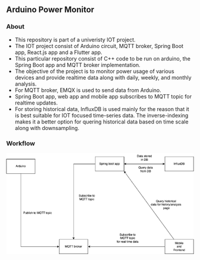 ## Arduino Power Monitor

### About

- This repository is part of a univeristy IOT project.
- The IOT project consist of Arduino circuit, MQTT broker, Spring Boot app, React.js app and a Flutter app.
- This particular repository consist of C++ code to be run on arduino, the Spring Boot app and MQTT broker implementation.
- The objective of the project is to monitor power usage of various devices and provide realtime data along with daily, weekly, and monthly analysis.
- For MQTT broker, EMQX is used to send data from Arduino.
- Spring Boot app, web app and mobile app subscribes to MQTT topic for realtime updates.
- For storing historical data, InfluxDB is used mainly for the reason that it is best suitable for IOT focused time-series data. The inverse-indexing makes it a better option for quering historical data based on time scale along with downsampling.

### Workflow

![](https://github.com/sainisahil1/arduino-power-monitor/blob/main/arduinoflow2.png)
